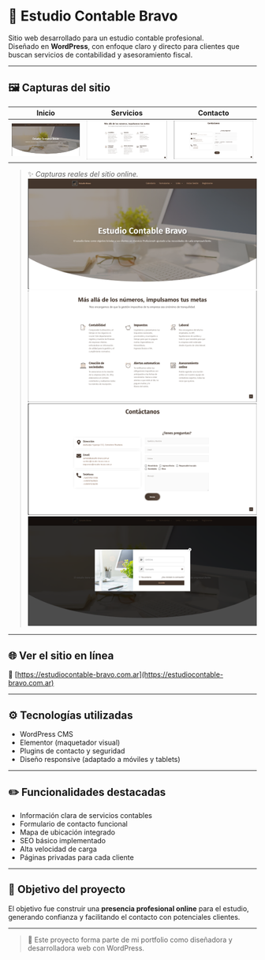 # 💼 Estudio Contable Bravo

Sitio web desarrollado para un estudio contable profesional.  
Diseñado en **WordPress**, con enfoque claro y directo para clientes que buscan servicios de contabilidad y asesoramiento fiscal.

---

## 🖼️ Capturas del sitio

| Inicio | Servicios | Contacto |
|--------|-----------|----------|
| ![Inicio](inicio.png) | ![Servicios](servicios.png) | ![Contacto](contacto.png) |

> ✨ *Capturas reales del sitio online.*
![Inicio](inicio.png)
![Servicios](servicios.png)
![Contacto](contacto.png)
![Inicio-Sesion](inicio_sesion.png)
---

## 🌐 Ver el sitio en línea

🔗 [https://estudiocontable-bravo.com.ar](https://estudiocontable-bravo.com.ar)

---

## ⚙️ Tecnologías utilizadas

- WordPress CMS
- Elementor (maquetador visual)
- Plugins de contacto y seguridad
- Diseño responsive (adaptado a móviles y tablets)

---

## ✏️ Funcionalidades destacadas

- Información clara de servicios contables
- Formulario de contacto funcional
- Mapa de ubicación integrado
- SEO básico implementado
- Alta velocidad de carga
- Páginas privadas para cada cliente

---

## 📄 Objetivo del proyecto

El objetivo fue construir una **presencia profesional online** para el estudio, generando confianza y facilitando el contacto con potenciales clientes.

---
> 📌 Este proyecto forma parte de mi portfolio como diseñadora y desarrolladora web con WordPress.
